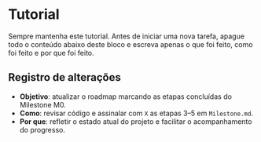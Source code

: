 # Tutorial
Sempre mantenha este tutorial. Antes de iniciar uma nova tarefa, apague todo o conteúdo abaixo deste bloco e escreva apenas o que foi feito, como foi feito e por que foi feito.

## Registro de alterações
- **Objetivo**: atualizar o roadmap marcando as etapas concluídas do Milestone M0.
- **Como**: revisar código e assinalar com `X` as etapas 3–5 em `Milestone.md`.
- **Por que**: refletir o estado atual do projeto e facilitar o acompanhamento do progresso.
